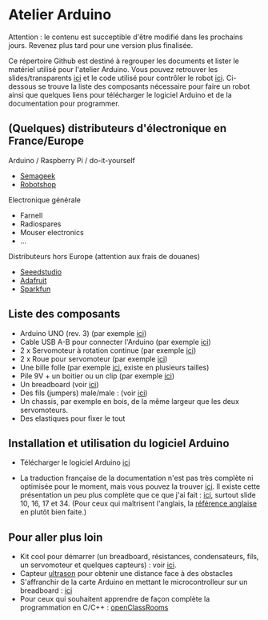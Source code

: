 Atelier Arduino
===============

Attention : le contenu est succeptible d'être modifié dans les prochains jours. Revenez plus tard pour une version plus finalisée.

Ce répertoire Github est destiné à regrouper les documents et lister le matériel utilisé pour l'atelier Arduino. Vous pouvez retrouver les slides/transparents [ici](https://github.com/alexAubin/atelierArduino/raw/master/slides.pdf) et le code utilisé pour contrôler le robot [ici](https://github.com/alexAubin/atelierArduino/blob/master/codeRobot.ino). Ci-dessous se trouve la liste des composants nécessaire pour faire un robot ainsi que quelques liens pour télécharger le logiciel Arduino et de la documentation pour programmer.

(Quelques) distributeurs d'électronique en France/Europe
--------------------------------------------------------

Arduino / Raspberry Pi / do-it-yourself
- [Semageek](http://boutique.semageek.com/)
- [Robotshop](http://www.robotshop.com/eu/en/)

Electronique générale
- Farnell
- Radiospares
- Mouser electronics
- ...

Distributeurs hors Europe (attention aux frais de douanes)
- [Seeedstudio](http://www.seeedstudio.com/)
- [Adafruit](http://www.adafruit.com/)
- [Sparkfun](https://www.sparkfun.com/)

Liste des composants
--------------------

- Arduino UNO (rev. 3) (par exemple [ici](http://www.robotshop.com/eu/en/arduino-uno-usb-microcontroller-rev-3.html))
- Cable USB A-B pour connecter l'Arduino (par exemple [ici](http://www.robotshop.com/eu/n/15m-usb-cable-type-a-to-b.html))
- 2 x Servomoteur à rotation continue (par exemple [ici](http://www.robotshop.com/eu/en/parallax-futaba-continuous-rotation-servo.html))
- 2 x Roue pour servomoteur (par exemple [ici](http://www.robotshop.com/eu/en/parallax-boe-bot-sumobot-wheel-tire.html))
- Une bille folle (par exemple [ici](http://www.robotshop.com/eu/en/pololu-ball-caster-3-4-in-metal-ball.html), existe en plusieurs tailles)
- Pile 9V + un boitier ou un clip (par exemple [ici](http://www.robotshop.com/eu/en/adafruit-9v-battery-case-switch-barrel-connector.html))
- Un breadboard (voir [ici](http://www.robotshop.com/eu/en/catalogsearch/result/index/?cat=234&dir=asc&mode=list&order=price&q=solderless+breadboard))
- Des fils (jumpers) male/male : (voir [ici](http://www.robotshop.com/eu/en/catalogsearch/result/index/?dir=desc&mode=list&order=stats_sales_order_count&q=jumper))
- Un chassis, par exemple en bois, de la même largeur que les deux servomoteurs.
- Des elastiques pour fixer le tout

Installation et utilisation du logiciel Arduino
-----------------------------------------------

- Télécharger le logiciel Arduino [ici](http://arduino.cc/en/Main/Software)

- La traduction française de la documentation n'est pas très complète ni optimisée pour le moment, mais vous pouvez la trouver [ici](http://playground.arduino.cc/French/Reference). Il existe cette présentation un peu plus complète que ce que j'ai fait : [ici](http://www.craslab.org/arduino/LivretArduinoFr06.pdf), surtout slide 10, 16, 17 et 34. (Pour ceux qui maîtrisent l'anglais, la [référence anglaise](http://arduino.cc/en/Reference/HomePage) en plutôt bien faite.)

Pour aller plus loin
--------------------

- Kit cool pour démarrer (un breadboard, résistances, condensateurs, fils, un servomoteur et quelques capteurs) : voir [ici](http://boutique.semageek.com/fr/32-sidekick-basic-kit.html).
- Capteur [ultrason](http://boutique.semageek.com/fr/372-capteur-de-distance-ultrason-hc-sr04.html) pour obtenir une distance face à des obstacles
- S'affranchir de la carte Arduino en mettant le microcontrolleur sur un breadboard : [ici](https://gist.github.com/alexAubin/018eb7c4200e0df6ed50)
- Pour ceux qui souhaitent apprendre de façon complète la programmation en C/C++ : [openClassRooms](http://openclassrooms.com/courses/programmez-avec-le-langage-c)

